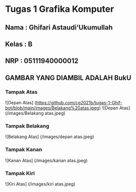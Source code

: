 # Tugas 1 Grafika Komputer
## Nama : Ghifari Astaudi'Ukumullah
## Kelas : B
## NRP : 05111940000012

## GAMBAR YANG DIAMBIL ADALAH BukU
### Tampak Atas
![Depan Atas] (https://github.com/cg2021b/tugas-1-Ghif-bot/blob/main/images/Belakang%20atas.jpeg)
![Depan Atas] (/images/Belakang atas.jpeg)
### Tampak Belakang
![Belakang Atas] (/images/depan atas.jpeg)
### Tampak Kanan
![Kanan Atas] (/images/kanan atas.jpeg)
### Tampak Kiri
![Kiri Atas] (/images/kiri atas.jpeg)
